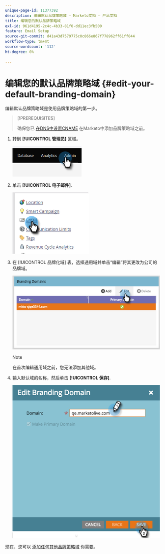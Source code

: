 ```yaml
---
unique-page-id: 11377392
description: 编辑默认品牌策略域 — Marketo文档 — 产品文档
title: 编辑您的默认品牌策略域
exl-id: 961d4195-2c4c-4b33-81f0-dd11ec3fb500
feature: Email Setup
source-git-commit: d41a43d7579775c0c866e867f778962ff61ff044
workflow-type: tm+mt
source-wordcount: '112'
ht-degree: 0%

---
```


# 编辑您的默认品牌策略域 {#edit-your-default-branding-domain}

编辑默认品牌策略域是使用品牌策略域的第一步。

>[!PREREQUISITES]
>
>确保您已 [在DNS中设置CNAME](/help/marketo/getting-started/initial-setup/configure-protocols-for-marketo.md) 在Marketo中添加品牌策略域之前。

1. 转到 **[!UICONTROL 管理员]** 区域。

   ![](assets/edit-your-default-branding-domain-1.png)

1. 单击 **[!UICONTROL 电子邮件]**.

   ![](assets/edit-your-default-branding-domain-2.png)

1. 在 [!UICONTROL 品牌化域] 表，选择通用域并单击“编辑”将其更改为公司的品牌域。

   ![](assets/edit-your-default-branding-domain-3.png)

   >[!NOTE]
   >
   >在首次编辑通用域之前，您无法添加其他域。

1. 输入默认域的名称，然后单击 **[!UICONTROL 保存]**.

   ![](assets/edit-your-default-branding-domain-4.png)

现在，您可以 [添加任何其他品牌策略域](/help/marketo/product-docs/administration/email-setup/add-multiple-branding-domains/add-an-additional-branding-domain.md) 你需要。
